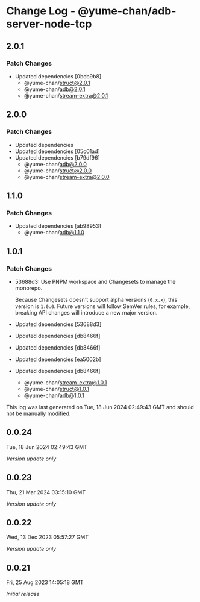 # Change Log - @yume-chan/adb-server-node-tcp

## 2.0.1

### Patch Changes

- Updated dependencies [0bcb9b8]
    - @yume-chan/struct@2.0.1
    - @yume-chan/adb@2.0.1
    - @yume-chan/stream-extra@2.0.1

## 2.0.0

### Patch Changes

- Updated dependencies
- Updated dependencies [05c01ad]
- Updated dependencies [b79df96]
    - @yume-chan/adb@2.0.0
    - @yume-chan/struct@2.0.0
    - @yume-chan/stream-extra@2.0.0

## 1.1.0

### Patch Changes

- Updated dependencies [ab98953]
    - @yume-chan/adb@1.1.0

## 1.0.1

### Patch Changes

- 53688d3: Use PNPM workspace and Changesets to manage the monorepo.

    Because Changesets doesn't support alpha versions (`0.x.x`), this version is `1.0.0`. Future versions will follow SemVer rules, for example, breaking API changes will introduce a new major version.

- Updated dependencies [53688d3]
- Updated dependencies [db8466f]
- Updated dependencies [db8466f]
- Updated dependencies [ea5002b]
- Updated dependencies [db8466f]
    - @yume-chan/stream-extra@1.0.1
    - @yume-chan/struct@1.0.1
    - @yume-chan/adb@1.0.1

This log was last generated on Tue, 18 Jun 2024 02:49:43 GMT and should not be manually modified.

## 0.0.24

Tue, 18 Jun 2024 02:49:43 GMT

_Version update only_

## 0.0.23

Thu, 21 Mar 2024 03:15:10 GMT

_Version update only_

## 0.0.22

Wed, 13 Dec 2023 05:57:27 GMT

_Version update only_

## 0.0.21

Fri, 25 Aug 2023 14:05:18 GMT

_Initial release_
